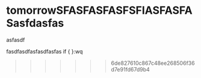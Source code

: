 tomorrowSFASFASFASFSFIASFASFASasfdasfas
========



asfasdf

fasdfasdfasfasdfasfas
if {
}:wq
>>>>>>> 6de827610c867c48ee268506f36d7e91fd67d9b4
